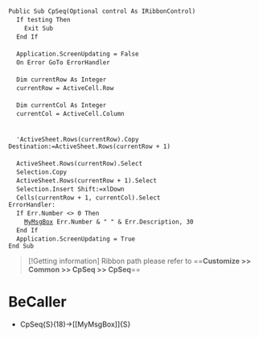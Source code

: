 &nbsp;  &nbsp;  &nbsp;  &nbsp;  
`Public Sub CpSeq(Optional control As IRibbonControl)`  
&nbsp;&nbsp;&nbsp;&nbsp;`If testing Then`  
&nbsp;&nbsp;&nbsp;&nbsp;&nbsp;&nbsp;&nbsp;&nbsp;`Exit Sub`  
&nbsp;&nbsp;&nbsp;&nbsp;`End If`  
&nbsp;  &nbsp;  &nbsp;  &nbsp;  
&nbsp;&nbsp;&nbsp;&nbsp;`Application.ScreenUpdating = False`  
&nbsp;&nbsp;&nbsp;&nbsp;`On Error GoTo ErrorHandler`  
&nbsp;  &nbsp;  &nbsp;  &nbsp;  
&nbsp;&nbsp;&nbsp;&nbsp;`Dim currentRow As Integer`  
&nbsp;&nbsp;&nbsp;&nbsp;`currentRow = ActiveCell.Row`  
&nbsp;  &nbsp;  &nbsp;  &nbsp;  
&nbsp;&nbsp;&nbsp;&nbsp;`Dim currentCol As Integer`  
&nbsp;&nbsp;&nbsp;&nbsp;`currentCol = ActiveCell.Column`  
&nbsp;  &nbsp;  &nbsp;  &nbsp;  
&nbsp;  &nbsp;  &nbsp;  &nbsp;  
&nbsp;&nbsp;&nbsp;&nbsp;`'ActiveSheet.Rows(currentRow).Copy Destination:=ActiveSheet.Rows(currentRow + 1)`  
&nbsp;  &nbsp;  &nbsp;  &nbsp;  
&nbsp;&nbsp;&nbsp;&nbsp;`ActiveSheet.Rows(currentRow).Select`  
&nbsp;&nbsp;&nbsp;&nbsp;`Selection.Copy`  
&nbsp;&nbsp;&nbsp;&nbsp;`ActiveSheet.Rows(currentRow + 1).Select`  
&nbsp;&nbsp;&nbsp;&nbsp;`Selection.Insert Shift:=xlDown`  
&nbsp;&nbsp;&nbsp;&nbsp;`Cells(currentRow + 1, currentCol).Select`  
`ErrorHandler:`  
&nbsp;&nbsp;&nbsp;&nbsp;`If Err.Number <> 0 Then`  
&nbsp;&nbsp;&nbsp;&nbsp;&nbsp;&nbsp;&nbsp;&nbsp;[`MyMsgBox`](MyMsgBox)` Err.Number & " " & Err.Description, 30`  
&nbsp;&nbsp;&nbsp;&nbsp;`End If`  
&nbsp;&nbsp;&nbsp;&nbsp;`Application.ScreenUpdating = True`  
`End Sub`  


> [!Getting information]
> Ribbon path please refer to ==**Customize >> Common >> CpSeq >> CpSeq**==


# BeCaller
- CpSeq{S}(18)->[[MyMsgBox]]{S}

